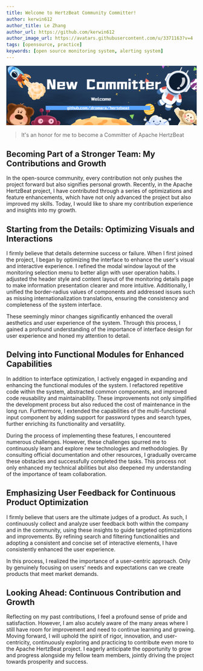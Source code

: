 ```yaml
---
title: Welcome to HertzBeat Community Committer!
author: kerwin612
author_title: Le Zhang
author_url: https://github.com/kerwin612
author_image_url: https://avatars.githubusercontent.com/u/3371163?v=4
tags: [opensource, practice]
keywords: [open source monitoring system, alerting system]
---
```


![hertzBeat](/img/blog/new-committer.png)

> It's an honor for me to become a Committer of Apache HertzBeat

## Becoming Part of a Stronger Team: My Contributions and Growth

In the open-source community, every contribution not only pushes the project forward but also signifies personal growth. Recently, in the Apache HertzBeat project, I have contributed through a series of optimizations and feature enhancements, which have not only advanced the project but also improved my skills. Today, I would like to share my contribution experience and insights into my growth.

## Starting from the Details: Optimizing Visuals and Interactions

I firmly believe that details determine success or failure. When I first joined the project, I began by optimizing the interface to enhance the user's visual and interactive experience. I refined the modal window layout of the monitoring selection menu to better align with user operation habits. I adjusted the header style and content layout of the monitoring details page to make information presentation clearer and more intuitive. Additionally, I unified the border-radius values of components and addressed issues such as missing internationalization translations, ensuring the consistency and completeness of the system interface.

These seemingly minor changes significantly enhanced the overall aesthetics and user experience of the system. Through this process, I gained a profound understanding of the importance of interface design for user experience and honed my attention to detail.

## Delving into Functional Modules for Enhanced Capabilities

In addition to interface optimization, I actively engaged in expanding and enhancing the functional modules of the system. I refactored repetitive code within the system, abstracted common components, and improved code reusability and maintainability. These improvements not only simplified the development process but also reduced the cost of maintenance in the long run. Furthermore, I extended the capabilities of the multi-functional input component by adding support for password types and search types, further enriching its functionality and versatility.

During the process of implementing these features, I encountered numerous challenges. However, these challenges spurred me to continuously learn and explore new technologies and methodologies. By consulting official documentation and other resources, I gradually overcame these obstacles and successfully completed the tasks. This process not only enhanced my technical abilities but also deepened my understanding of the importance of team collaboration.

## Emphasizing User Feedback for Continuous Product Optimization

I firmly believe that users are the ultimate judges of a product. As such, I continuously collect and analyze user feedback both within the company and in the community, using these insights to guide targeted optimizations and improvements. By refining search and filtering functionalities and adopting a consistent and concise set of interactive elements, I have consistently enhanced the user experience.

In this process, I realized the importance of a user-centric approach. Only by genuinely focusing on users' needs and expectations can we create products that meet market demands.

## Looking Ahead: Continuous Contribution and Growth

Reflecting on my past contributions, I feel a profound sense of pride and satisfaction. However, I am also acutely aware of the many areas where I still have room for improvement and need to continue learning and growing. Moving forward, I will uphold the spirit of rigor, innovation, and user-centricity, continuously exploring and practicing to contribute even more to the Apache HertzBeat project. I eagerly anticipate the opportunity to grow and progress alongside my fellow team members, jointly driving the project towards prosperity and success.
